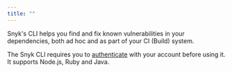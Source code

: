 ```yaml
---
title: ""
---
```


Snyk's CLI helps you find and fix known vulnerabilities in your dependencies, both ad hoc and as part of your CI (Build) system.

The Snyk CLI requires you to [authenticate](/docs/using-snyk#authentication) with your account before using it. It supports Node.js, Ruby and Java.

